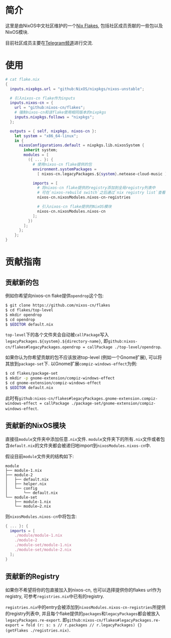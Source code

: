 # 简介

这里是由NixOS中文社区维护的一个[Nix Flakes](https://nixos.org/manual/nix/unstable/command-ref/new-cli/nix3-flake.html), 包括社区成员贡献的一些包以及NixOS模块.

目前社区成员主要在[Telegram频道](https://github.com/nixos-cn/NixOS-CN-telegram)进行交流.

# 使用

```nix
# cat flake.nix
{
  inputs.nixpkgs.url = "github:NixOS/nixpkgs/nixos-unstable";

  # 引入nixos-cn flake作为inputs
  inputs.nixos-cn = {
    url = "github:nixos-cn/flakes";
    # 强制nixos-cn和该flake使用相同版本的nixpkgs
    inputs.nixpkgs.follows = "nixpkgs";
  };

  outputs = { self, nixpkgs, nixos-cn }:
    let system = "x86_64-linux";
    in {
      nixosConfigurations.default = nixpkgs.lib.nixosSystem {
        inherit system;
        modules = [
          ({ ... }: {
            # 使用nixos-cn flake提供的包
            environment.systemPackages =
              [ nixos-cn.legacyPackages.${system}.netease-cloud-music ];

            imports = [
              # 将nixos-cn flake提供的registry添加到全局registry列表中
              # 可在`nixos-rebuild switch`之后通过`nix registry list`查看
              nixos-cn.nixosModules.nixos-cn-registries

              # 引入nixos-cn flake提供的NixOS模块
              nixos-cn.nixosModules.nixos-cn
            ];
          })
        ];
      };
    };
}
```

# 贡献指南

## 贡献新的包

例如你希望向nixos-cn flake提供`opendrop`这个包:

```sh
$ git clone https://github.com/nixos-cn/flakes
$ cd flakes/top-level
$ mkdir opendrop
$ cd opendrop
$ $EDITOR default.nix
```

`top-level`下的各个文件夹会自动被`callPackage`写入`legacyPackages.${system}.${directory-name}`, 即`github:nixos-cn/flakes#legacyPackages.opendrop = callPackage ./top-level/opendrop`.

如果你认为你希望贡献的包不应该放进top-level (例如一个Gnome扩展), 可以将其放到`package-set`下.
以Gnome扩展`compiz-windows-effect`为例:

```sh
$ cd flakes/package-set
$ mkdir -p gnome-extension/compiz-windows-effect
$ cd gnome-extension/compiz-windows-effect
$ $EDITOR default.nix
```

此时有`github:nixos-cn/flakes#legacyPackages.gnome-extension.compiz-windows-effect = callPackage ./package-set/gnome-extension/compiz-windows-effect`.

## 贡献新的NixOS模块

直接往`module`文件夹中添加任意`.nix`文件. `module`文件夹下的所有`.nix`文件或者包含`default.nix`的文件夹都会被递归地import到`nixosModules.nixos-cn`中.

假设目前`module`文件夹的结构如下:

```
module
├── module-1.nix
├── module-2
│   ├── default.nix
│   ├── helper.nix
│   └── config
│       └── default.nix
└── module-set
    ├── module-1.nix
    └── module—2.nix
```

则`nixosModules.nixos-cn`中将包含:
```nix
{ ... }: {
  imports = [
    ./module/module-1.nix
    ./module-2
    ./module-set/module-1.nix
    ./module-set/module-2.nix
  ];
}
```

## 贡献新的Registry

如果你不希望将你的包直接加入到nixos-cn, 也可以选择提供你的flakes url作为registry, 可参考`registries.nix`中已有的registry.

`registries.nix`中的entry会被添加到`nixosModules.nixos-cn-registries`所提供的registry列表中, 并且每个flake提供的`packages`和`legacyPackages`都会被放入`legacyPackages.re-export`.
即`github:nixos-cn/flakes#legacyPackages.re-export = fold (r: s: s // r.packages // r.legacyPackages) {} (getFlakes ./registries.nix)`.
